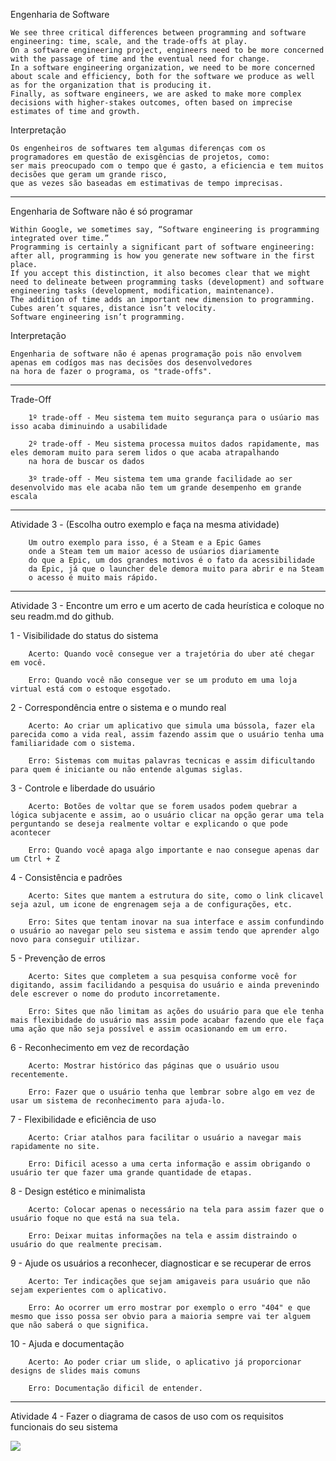 Engenharia de Software
    
    We see three critical differences between programming and software engineering: time, scale, and the trade-offs at play. 
    On a software engineering project, engineers need to be more concerned with the passage of time and the eventual need for change. 
    In a software engineering organization, we need to be more concerned about scale and efficiency, both for the software we produce as well as for the organization that is producing it. 
    Finally, as software engineers, we are asked to make more complex decisions with higher-stakes outcomes, often based on imprecise estimates of time and growth.


Interpretação
    
    Os engenheiros de softwares tem algumas diferenças com os programadores em questão de exisgências de projetos, como: 
    ser mais preocupado com o tempo que é gasto, a eficiencia e tem muitos decisões que geram um grande risco, 
    que as vezes são baseadas em estimativas de tempo imprecisas.

------------------------------------------------

Engenharia de Software não é só programar
    
    Within Google, we sometimes say, “Software engineering is programming integrated over time.” 
    Programming is certainly a significant part of software engineering: after all, programming is how you generate new software in the first place. 
    If you accept this distinction, it also becomes clear that we might need to delineate between programming tasks (development) and software engineering tasks (development, modification, maintenance). 
    The addition of time adds an important new dimension to programming. Cubes aren’t squares, distance isn’t velocity. 
    Software engineering isn’t programming.

Interpretação
    
    Engenharia de software não é apenas programação pois não envolvem apenas em codígos mas nas decisões dos desenvolvedores
    na hora de fazer o programa, os "trade-offs".
    
------------------------------------------------

    
Trade-Off

        1º trade-off - Meu sistema tem muito segurança para o usúario mas isso acaba diminuindo a usabilidade
    
        2º trade-off - Meu sistema processa muitos dados rapidamente, mas eles demoram muito para serem lidos o que acaba atrapalhando
        na hora de buscar os dados
    
        3º trade-off - Meu sistema tem uma grande facilidade ao ser desenvolvido mas ele acaba não tem um grande desempenho em grande escala

------------------------------------------------

Atividade 3 - (Escolha outro exemplo e faça na mesma atividade)

        Um outro exemplo para isso, é a Steam e a Epic Games
        onde a Steam tem um maior acesso de usúarios diariamente
        do que a Epic, um dos grandes motivos é o fato da acessibilidade
        da Epic, já que o launcher dele demora muito para abrir e na Steam
        o acesso é muito mais rápido.
        
------------------------------------------------

Atividade 3 - Encontre um erro e um acerto de cada heurística e coloque no seu readm.md do github.

1 - Visibilidade do status do sistema
    
        Acerto: Quando você consegue ver a trajetória do uber até chegar em você.
        
        Erro: Quando você não consegue ver se um produto em uma loja virtual está com o estoque esgotado.
        
2 - Correspondência entre o sistema e o mundo real
    
        Acerto: Ao criar um aplicativo que simula uma bússola, fazer ela parecida como a vida real, assim fazendo assim que o usuário tenha uma familiaridade com o sistema.
        
        Erro: Sistemas com muitas palavras tecnicas e assim dificultando para quem é iniciante ou não entende algumas siglas.
        
3 - Controle e liberdade do usuário
    
        Acerto: Botões de voltar que se forem usados podem quebrar a lógica subjacente e assim, ao o usuário clicar na opção gerar uma tela perguntando se deseja realmente voltar e explicando o que pode acontecer
        
        Erro: Quando você apaga algo importante e nao consegue apenas dar um Ctrl + Z
        
4 - Consistência e padrões
    
        Acerto: Sites que mantem a estrutura do site, como o link clicavel seja azul, um icone de engrenagem seja a de configurações, etc.
        
        Erro: Sites que tentam inovar na sua interface e assim confundindo o usuário ao navegar pelo seu sistema e assim tendo que aprender algo novo para conseguir utilizar.
        
5 - Prevenção de erros
    
        Acerto: Sites que completem a sua pesquisa conforme você for digitando, assim facilidando a pesquisa do usuário e ainda prevenindo dele escrever o nome do produto incorretamente.
        
        Erro: Sites que não limitam as ações do usuário para que ele tenha mais flexibidade do usuário mas assim pode acabar fazendo que ele faça uma ação que não seja possível e assim ocasionando em um erro.
        
6 - Reconhecimento em vez de recordação
    
        Acerto: Mostrar histórico das páginas que o usuário usou recentemente.
        
        Erro: Fazer que o usuário tenha que lembrar sobre algo em vez de usar um sistema de reconhecimento para ajuda-lo.
        
7 - Flexibilidade e eficiência de uso
    
        Acerto: Criar atalhos para facilitar o usuário a navegar mais rapidamente no site.
        
        Erro: Dificil acesso a uma certa informação e assim obrigando o usuário ter que fazer uma grande quantidade de etapas.
        
8 - Design estético e minimalista
    
        Acerto: Colocar apenas o necessário na tela para assim fazer que o usuário foque no que está na sua tela.
        
        Erro: Deixar muitas informações na tela e assim distraindo o usuário do que realmente precisam.
        
9 - Ajude os usuários a reconhecer, diagnosticar e se recuperar de erros
    
        Acerto: Ter indicações que sejam amigaveis para usuário que não sejam experientes com o aplicativo.
        
        Erro: Ao ocorrer um erro mostrar por exemplo o erro "404" e que mesmo que isso possa ser obvio para a maioria sempre vai ter alguem que não saberá o que significa.
        
10 - Ajuda e documentação
    
        Acerto: Ao poder criar um slide, o aplicativo já proporcionar designs de slides mais comuns
        
        Erro: Documentação dificil de entender.
        
------------------------------------------------

Atividade 4 - Fazer o diagrama de casos de uso com os requisitos funcionais do seu sistema

<img align="center" src="https://github.com/GabrielBartolomeu1/Bertoti/assets/127538473/aa2f1f13-6e6f-4e26-a9ca-5fc5715c7a2e"/>
